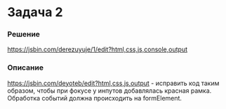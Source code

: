 # Задача 2

### Решение

https://jsbin.com/derezuyuje/1/edit?html,css,js,console,output

### Описание

https://jsbin.com/deyoteb/edit?html,css,js,output - исправить код таким образом, чтобы при фокусе у инпутов добавлялась красная рамка. Обработка событий должна происходить на formElement.

